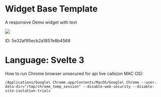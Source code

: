 # Widget Base Template
A responsive Demo widget with text

![](https://widgetic.com/assets/widgets/previews/emoji_poll_large_305x200.jpg)

ID: 5e32af95ecb2a1857e8b4568

# Language: Svelte 3


How to run Chrome browser unsecured for api live calls(on MAC OS):

`/Applications/Google\ Chrome.app/Contents/MacOS/Google\ Chrome --user-data-dir="/tmp/chrome_temp_session" --disable-web-security --disable-site-isolation-trials`
